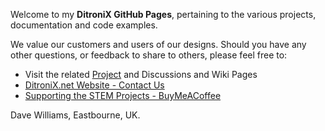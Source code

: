 Welcome to my **DitroniX GitHub Pages**, pertaining to the various projects, documentation and code examples.

We value our customers and users of our designs. Should you have any other questions, or feedback to share to others, please feel free to:

* Visit the related [Project](https://github.com/DitroniX?tab=repositories) and Discussions and Wiki Pages
* [DitroniX.net Website - Contact Us](https://ditronix.net/contact/)
* [Supporting the STEM Projects - BuyMeACoffee](https://www.buymeacoffee.com/DitroniX)

Dave Williams, Eastbourne, UK.
